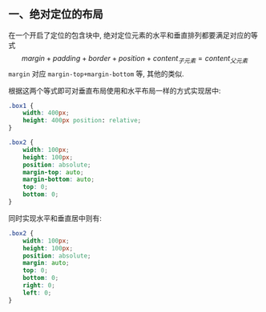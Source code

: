 <!--
 * @Descripttion : 
 * @Author       : Seulf
 * @Date         : 2021-02-11 13:05:32
 * @LastEditors  : Seulf
 * @LastEditTime : 2021-02-28 13:54:27
-->

## 一、绝对定位的布局

在一个开启了定位的包含块中, 绝对定位元素的水平和垂直排列都要满足对应的等式
$$
margin+padding+border+position+content_{子元素}=content_{父元素}
$$
`margin` 对应 `margin-top+margin-bottom` 等, 其他的类似.

根据这两个等式即可对垂直布局使用和水平布局一样的方式实现居中:

``` css
.box1 {
    width: 400px;
    height: 400px position: relative;
}

.box2 {
    width: 100px;
    height: 100px;
    position: absolute;
    margin-top: auto;
    margin-bottom: auto;
    top: 0;
    bottom: 0;
}
```

同时实现水平和垂直居中则有:

``` css
.box2 {
    width: 100px;
    height: 100px;
    position: absolute;
    margin: auto;
    top: 0;
    bottom: 0;
    right: 0;
    left: 0;
}
```
